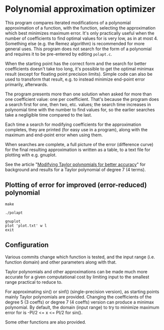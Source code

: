 Polynomial approximation optimizer
==================================

This program compares iterated modifications
of a polynomial approximation of a function, with the function,
selecting the approximation which best minimizes maximum error.
It's only practically useful when the number of coefficients to
find optimal values for is very low, as in at most 4. Something
else (e.g. the Remez algorithm) is recommended for more general
uses. This program does not search for the form of a polynomial
and requires it to be pre-entered by editing `polapt.c`.

When the starting point has the correct form and the search for
better coefficients doesn't take too long, it's possible to get
the optimal minimax result (except for floating point precision
limits). Simple code can also be used to transform that result,
e.g. to instead minimize end-point error primarily, afterwards.

The program presents more than one solution when asked for more
than one coefficient value: one per coefficient. That's because
the program does a search first for one, then two, etc. values;
the search time increases in polynomial time with the number to
find values for, so the earlier searches take a negligible time
compared to the last.

Each time a search for modifying coefficients for the approximation
completes, they are printed (for easy use in a program), along with
the maximum and end-point error when using them.

When searches are complete, a full picture of the error (difference
curve) for the final resulting approximation is written as a table,
to a text file for plotting with e.g. gnuplot.

See the article "[Modifying Taylor polynomials for better accuracy](https://joelkp.frama.io/blog/modified-taylor.html)"
for background and results for a Taylor polynomial of degree 7 (4 terms).

Plotting of error for improved (error-reduced) polynomial
---------------------------------------------------------

```
make
```

```
./polapt
```

```
gnuplot
plot 'plot.txt' w l
exit
```

Configuration
-------------

Various commits change which function is tested, and the input
range (i.e. function domain) and other parameters along with that.

Taylor polynomials and other approximations can be made much more
accurate for a given computational cost by limiting input to the
smallest range practical to reduce to.

For approximating sin() or sinf() (single-precision version),
as starting points mainly Taylor polynomials are provided. Changing
the coefficients of the degree 5 (3 coeffs) or degree 7 (4 coeffs)
version can produce a minimax polynomial. By default, the domain
(input range) to try to minimize maximum error for
is -PI/2 <= x <= PI/2 for sin().

Some other functions are also provided.

